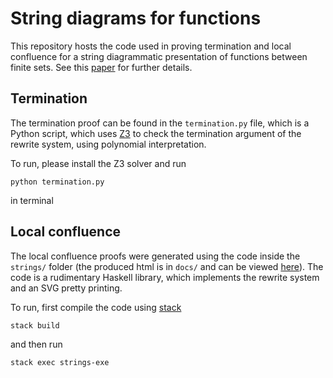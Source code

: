 # String diagrams for functions

This repository hosts the code used in proving termination and local confluence for a string diagrammatic presentation of functions between finite sets. See this [paper](https://gdlyrttnap.pl/resources/papers/syco1.pdf) for further details.


## Termination
The termination proof can be found in the `termination.py` file, which is a Python script, which uses [Z3](https://github.com/Z3Prover/z3) to check the termination argument of the rewrite system, using polynomial interpretation.

To run, please install the Z3 solver and run 
```
python termination.py
```
in terminal

## Local confluence

The local confluence proofs were generated using the code inside the `strings/` folder (the produced html is in `docs/` and can be viewed [here](https://goodlyrottenapple.github.io/string-diagrams-functions/confluence.html)). The code is a rudimentary Haskell library, which implements the rewrite system and an SVG pretty printing. 

To run, first compile the code using [stack](https://docs.haskellstack.org/en/stable/README/)
```
stack build
```
and then run
```
stack exec strings-exe
```
